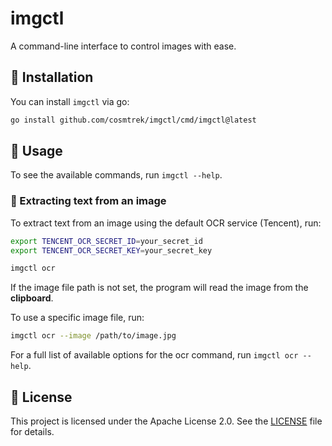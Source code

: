 # imgctl

A command-line interface to control images with ease.

## 🚀 Installation

You can install `imgctl` via go:

```bash
go install github.com/cosmtrek/imgctl/cmd/imgctl@latest
```

## 🔧 Usage

To see the available commands, run `imgctl --help`.


### 📜 Extracting text from an image

To extract text from an image using the default OCR service (Tencent), run:

```bash
export TENCENT_OCR_SECRET_ID=your_secret_id
export TENCENT_OCR_SECRET_KEY=your_secret_key

imgctl ocr
```

If the image file path is not set, the program will read the image from the **clipboard**.

To use a specific image file, run:

```bash
imgctl ocr --image /path/to/image.jpg
```

For a full list of available options for the ocr command, run `imgctl ocr --help`.

## 📝 License

This project is licensed under the Apache License 2.0. See the [LICENSE](./LICENSE) file for details.